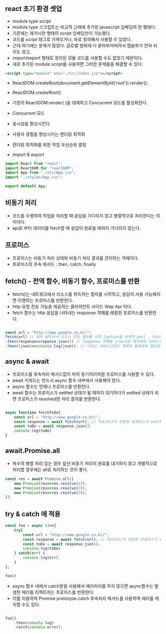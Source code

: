 ## react 초기 환경 셋업

- module type script
- module type 스크립트는 비교적 근래에 추가된 javascript 임베딩의 한 형태다.
- 기존에는 레거시한 형태의 script 임베딩만이 가능했다.
- 코드를 script 태그로 가져오거나, 바로 정의해서 사용할 수 있었다.
- 근데 여기에는 문제가 많았다. 글로벌 범위에 다 쏟아부어버려서 캡슐화가 전혀 되지도 않고, 
- import/export 형태로 정의된 모듈 코드를 사용할 수도 없었기 때문이다.
- ​새로 추가된 module script를 사용하면 그러한 문제들을 해결할 수 있다. 
```html
<script type="module" src="./src/index.jsx"></script>
```

- ReactDOM.createRoot(document.getElementById('root')).render(<App />);
- ReactDOM.createRoot()
- 기존의 ReactDOM.render( )을 대체하고 Concurrent 모드를 활성화한다.
- Concurrent 모드
- 동시성을 향상시킨다.
- 사용자 경험을 향상시키는 렌더링 최적화
- 렌더링 최적화를 위한 작업 우선순위 결정
	
- import & export 
```javascript 
import React from "react";
import ReactDOM for "reactDOM";
import App from "./src/App.jsx";
import "./styles/App.css";

export default App;
```

## 비동기 처리
- 코드를 수행하여 작업을 처리할 때 응답을 기다리지 않고 병렬적으로 처리한다는 의미이다.
- api로 부터 데이터를 fetch할 때 응답이 완료될 때까지 기다리지 않는다.

## 프로미스
- 프로미스는 비동기 처리 상태와 비동기 처리 결과를 관리하는 객체이다.
- 프로미스의 후속 메서드 : then, catch, finally

## fetch() - 전역 함수, 비동기 함수, 프로미스를 반환
- fetch()는 네트워크에서 리소스를 취득하는 절차를 시작하고, 응답이 사용 가능해지면 이행하는 프로미스를 반환한다.
- http 요청 전송 기능을 제공하는 클라이언트 사이드 Wep Api 이다.
- fetch 함수는 http 응답을 나타내는 response 객체를 래핑한 프로미스를 반환한다.

```javascript

const url = "http://www.google.co.kr/";
fetch(url) // 외부 API에서 리소스 취득 절차를 시작 [option를 비우면 get] , fetch는 response 객체를 래핑한 프로미스 객체를 반환한다.
.then(response=>reponse.json()) // response 객체를 json으로 해석하여 자바스크립트 객체를 반환한다.
.then((json)=>console.log(json)); // 비로소 자바스크립트 객체로 활용하여 필요한 코드를 수행한다.

```

## async & await
- 프로미스를 후속처리 메서드없이 마치 동기처리처럼 프로미스를 사용할 수 있다.
- await 키워드는 반드시 async 함수 내부에서 사용해야 한다.
- async 함수는 언제나 프로미스를 반환한다.
- await 함수는 프로미스가 settled 상태가 될 때까지 대기하다가 settled 상태가 되면 프로미스가 resolved한 처리 결과를 반환한다.

```javascript

async function fetchTodo{
    const url = "http://www.google.co.kr/";
    const response = await fetch(url); // fetch()가 반환한 프로미스가 settled 될 때까지 대기하다가 settled되면 프로미스가 resolved한 처리결과가 response 변수에 할당된다.
    const toDo = await response.json();
    console.log(toDo)
}

```

## await.Promise.all
- 복수의 병렬 처리 있는 경우 앞선 비동기 처리의 완료를 대기하지 않고 개별적으로 처리할 경우에는 all로 처리하는 것이 좋다.
```javascript
const res = await Promise.all([
    new Promise(res=>res.resolve(1)),
    new Promise(res=>res.resolve(2)),
    new Promise(res=>res.resolve(3)),
]);

```

## try & catch 에 적용
```javascript
const foo = async ()=>{
    try{
        const url = "http://www.google.co.kr/";
        const response = await fetch(url); // fetch()가 반환한 프로미스가 settled 될 때까지 대기하다가 settled되면 프로미스가 resolved한 처리결과가 response 변수에 할당된다.
        const toDo = await response.json();
        console.log(toDo)
    } catch(err) {
        console.log(err)
    }
};

foo()
```

- async 함수 내에서 catch문을 사용해서 에러처리를 하지 않으면 async함수는 발생한 에러를 리젝트하는 프로미스를 반환한다.
- 이를 이용하여 Promise.prototype.catch 후속처리 메서드를 사용하여 에러를 캐치할 수도 있다.

```javascript

foo()
    .then(console.log)
    .catch(console.error);
    
```